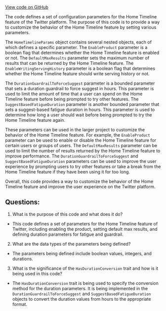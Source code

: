 [View code on GitHub](https://github.com/misbahsy/the-algorithm/follow-recommendations-service/server/src/main/scala/com/twitter/follow_recommendations/products/home_timeline/configapi/HomeTimelineParams.scala)

The code defines a set of configuration parameters for the Home Timeline feature of the Twitter platform. The purpose of this code is to provide a way to customize the behavior of the Home Timeline feature by setting various parameters. 

The `HomeTimelineParams` object contains several nested objects, each of which defines a specific parameter. The `EnableProduct` parameter is a boolean flag that determines whether the Home Timeline feature is enabled or not. The `DefaultMaxResults` parameter sets the maximum number of results that can be returned by the Home Timeline feature. The `EnableWritingServingHistory` parameter is a boolean flag that determines whether the Home Timeline feature should write serving history or not.

The `DurationGuardrailToForceSuggest` parameter is a bounded parameter that sets a duration guardrail to force suggest in hours. This parameter is used to limit the amount of time that a user can spend on the Home Timeline feature before being prompted to try other features. The `SuggestBasedFatigueDuration` parameter is another bounded parameter that sets a suggest-based fatigue duration in hours. This parameter is used to determine how long a user should wait before being prompted to try the Home Timeline feature again.

These parameters can be used in the larger project to customize the behavior of the Home Timeline feature. For example, the `EnableProduct` parameter can be used to enable or disable the Home Timeline feature for certain users or groups of users. The `DefaultMaxResults` parameter can be used to limit the number of results returned by the Home Timeline feature to improve performance. The `DurationGuardrailToForceSuggest` and `SuggestBasedFatigueDuration` parameters can be used to improve the user experience by prompting users to try other features or take a break from the Home Timeline feature if they have been using it for too long.

Overall, this code provides a way to customize the behavior of the Home Timeline feature and improve the user experience on the Twitter platform.
## Questions: 
 1. What is the purpose of this code and what does it do?
- This code defines a set of parameters for the Home Timeline feature of Twitter, including enabling the product, setting default max results, and defining duration parameters for fatigue and guardrail.

2. What are the data types of the parameters being defined?
- The parameters being defined include boolean values, integers, and durations.

3. What is the significance of the `HasDurationConversion` trait and how is it being used in this code?
- The `HasDurationConversion` trait is being used to specify the conversion method for the duration parameters. It is being implemented in the `DurationGuardrailToForceSuggest` and `SuggestBasedFatigueDuration` objects to convert the duration values from hours to the appropriate format.